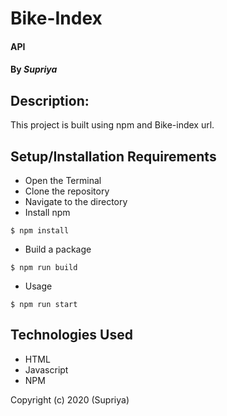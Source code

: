 # **Bike-Index**

#### API

#### By _**Supriya**_

## Description:

This project is built using npm and Bike-index url.

## Setup/Installation Requirements

- Open the Terminal
- Clone the repository
- Navigate to the directory
- Install npm

```
$ npm install
```

- Build a package

```
$ npm run build
```

- Usage

```
$ npm run start
```

## Technologies Used

- HTML
- Javascript
- NPM

Copyright (c) 2020 (Supriya)
